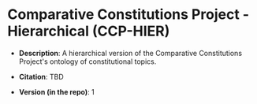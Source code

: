 # Comparative Constitutions Project - Hierarchical (CCP-HIER)

- **Description**: A hierarchical version of the Comparative Constitutions Project's ontology of constitutional topics.

- **Citation**: TBD

- **Version (in the repo)**: 1
